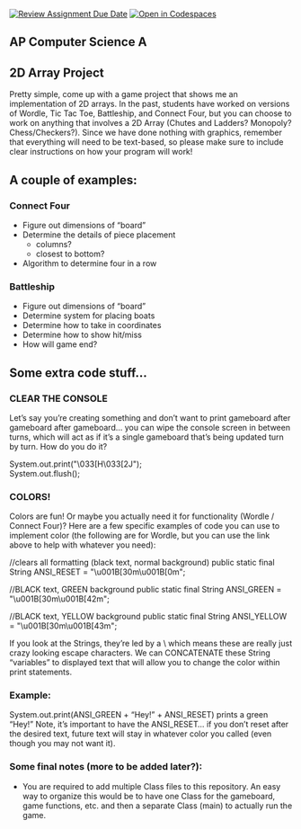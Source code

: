 [![Review Assignment Due Date](https://classroom.github.com/assets/deadline-readme-button-22041afd0340ce965d47ae6ef1cefeee28c7c493a6346c4f15d667ab976d596c.svg)](https://classroom.github.com/a/SMGOspQD)
[![Open in Codespaces](https://classroom.github.com/assets/launch-codespace-2972f46106e565e64193e422d61a12cf1da4916b45550586e14ef0a7c637dd04.svg)](https://classroom.github.com/open-in-codespaces?assignment_repo_id=19480640)
## AP Computer Science A
## 2D Array Project

Pretty simple, come up with a game project that shows me an implementation of 2D arrays. In the past, students have worked on versions of Wordle, Tic Tac Toe, Battleship, and Connect Four, but you can choose to work on anything that involves a 2D Array (Chutes and Ladders? Monopoly? Chess/Checkers?). Since we have done nothing with graphics, remember that everything will need to be text-based, so please make sure to include clear instructions on how your program will work!

## A couple of examples:

### Connect Four
- Figure out dimensions of “board”
- Determine the details of piece placement
    - columns?
    - closest to bottom?
- Algorithm to determine four in a row

### Battleship
- Figure out dimensions of “board”
- Determine system for placing boats
- Determine how to take in coordinates
- Determine how to show hit/miss
- How will game end?

## Some extra code stuff…

### CLEAR THE CONSOLE  
Let’s say you’re creating something and don’t want to print gameboard after gameboard after gameboard… you can wipe the console screen in between turns, which will act as if it’s a single gameboard that’s being updated turn by turn. How do you do it?

System.out.print("\033[H\033[2J");  
System.out.flush();

### COLORS!
Colors are fun! Or maybe you actually need it for functionality (Wordle / Connect Four)? Here are a few specific examples of code you can use to implement color (the following are for Wordle, but you can use the link above to help with whatever you need):

//clears all formatting (black text, normal background)
public static final String ANSI_RESET = "\u001B[30m\u001B[0m";

//BLACK text, GREEN background
public static final String ANSI_GREEN = "\u001B[30m\u001B[42m";

//BLACK text, YELLOW background
public static final String ANSI_YELLOW = "\u001B[30m\u001B[43m";

If you look at the Strings, they’re led by a \ which means these are really just crazy looking escape characters. We can CONCATENATE these String “variables” to displayed text that will allow you to change the color within print statements.

### Example:  
System.out.print(ANSI_GREEN + “Hey!” + ANSI_RESET) prints a green “Hey!” Note, it’s important to have the ANSI_RESET… if you don’t reset after the desired text, future text will stay in whatever color you called (even though you may not want it).

### Some final notes (more to be added later?):
- You are required to add multiple Class files to this repository. An easy way to organize this would be to have one Class for the gameboard, game functions, etc. and then a separate Class (main) to actually run the game.